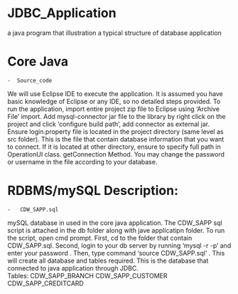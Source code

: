 # JDBC_Application
a java program that illustration a typical structure of database application

# Core Java
    -  Source_code 
    
We will use Eclipse IDE to execute the application.
It is assumed you have basic knowledge of Eclipse or any IDE, so no detailed steps provided. 
To run the application, import entire project zip file to Eclipse using ‘Archive File’ import. Add mysql-connector jar file to the library by right click on the project and click ‘configure build path’, add connector as external jar. Ensure login.property file is located in the project directory (same level as src folder). This is the file that contain database information that you want to connect. If it is located at other directory, ensure to specify full path in OperationUI class. getConnection Method.
You may change the password or username in the file according to your database.  

# RDBMS/mySQL Description:  
    -	CDW_SAPP.sql  
mySQL database in used in the core java application. The CDW_SAPP sql script is attached in the db folder along with jave applicatipn folder.  To run the script, open cmd prompt. First, cd to the folder that contain CDW_SAPP.sql. 
Second, login to your db server by running ‘mysql -r <username> -p’ and enter your password . Then, type command ‘source CDW_SAPP.sql’ . This will create all database and tables required. This is the database that connected to java application through JDBC.  
Tables: 
  CDW_SAPP_BRANCH
  CDW_SAPP_CUSTOMER
  CDW_SAPP_CREDITCARD 

